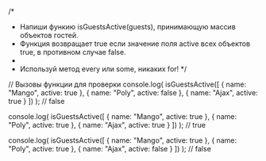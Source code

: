 /*     
* Напиши функию isGuestsActive(guests), принимающую массив объектов гостей. 
* Функция возвращает true если значение поля active всех объектов true, в противном случае false.
* 
* Используй метод every или some, никаких for!
*/

// Вызовы функции для проверки
console.log(
  isGuestsActive([
    { name: "Mango", active: true },
    { name: "Poly", active: false },
    { name: "Ajax", active: true }
  ])
); // false

console.log(
  isGuestsActive([
    { name: "Mango", active: true },
    { name: "Poly", active: true },
    { name: "Ajax", active: true }
  ])
); // true

console.log(
  isGuestsActive([
    { name: "Mango", active: true },
    { name: "Poly", active: true },
    { name: "Ajax", active: false }
  ])
); // false
